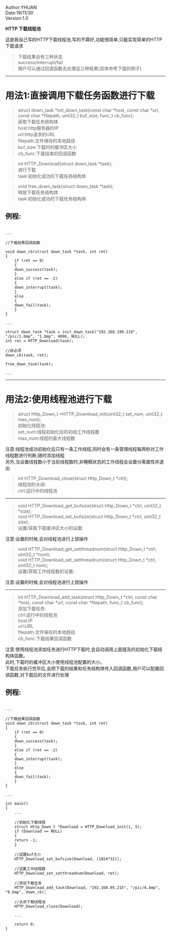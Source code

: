 Author:YHUAN  
Date:19/11/30  
Version:1.0  

**HTTP 下载线程池**

这是我自己写的HTTP下载线程池,写的不算好,功能很简单,只能实现简单的HTTP下载请求  
> 下载结果会有三种状态  
> success/interrupt/fail  
用户可以通过回调函数去处理这三种结果(具体参考下面的例子)  

---------------------------------------------------------------------------------------------

# 用法1:直接调用下载任务函数进行下载

> struct down_task *init_down_task(const char *host, const char *url, const char *filepath, uint32_t buf_size, func_t cb_func);  
获取下载任务结构体  
	host:http服务器的IP  
	url:http请求的URL  
	filepath:文件保存的本地路径  
	buf_size:下载时的缓冲区大小  
	cb_func:下载结束的回调函数  


> int HTTP_Download(struct down_task *task);  
进行下载  
	task:初始化成功的下载任务结构体  


> void free_down_task(struct down_task *task);  
释放下载任务结构体  
	task:初始化成功的下载任务结构体  

## 例程:

```

...  

//下载结果回调函数  

void down_cb(struct down_task *task, int ret)  
{  
	if (ret == 0)  
	{  
	down_success(task);  
	}  
	else if (ret == -2)  
	{  
	down_interrupt(task);  
	}  
	else  
	{  
	down_fail(task);  
	}  
}  

...  

struct down_task *task = init_down_task("192.168.199.118", "/pic/1.bmp", "1.bmp", 4096, NULL);  
int ret = HTTP_Download(task);  

//非必须  
down_cb(task, ret);  

free_down_task(task);  

...  

```

---------------------------------------------------------------------------------------------

# 用法2:使用线程池进行下载  

> struct Http_Down_t *HTTP_Download_init(uint32_t set_num, uint32_t max_num);  
初始化线程池:  
	set_num:线程初始化后的初始工作线程数  
	max_num:线程的最大线程数  

注意:线程池成功初始化后只有一条工作线程,同时会有一条管理线程每两秒对工作线程数进行判断,随时添加线程  
另外,当设置线程数小于当前线程数时,非睡眠状态的工作线程会设置分离属性并退出  


> int HTTP_Download_close(struct Http_Down_t *ctrl);  
线程池的关闭:  
	ctrl:运行中的线程池  

---------------------------------------------------------------------------------------------

> void HTTP_Download_get_bufsize(struct Http_Down_t *ctrl, uint32_t *size);  
> void HTTP_Download_set_bufsize(struct Http_Down_t *ctrl, uint32_t size);  
设置/获取下载缓冲区大小的设置:  

注意:设置的时候,会对线程池进行上锁操作  


> void HTTP_Download_get_setthreadnum(struct Http_Down_t *ctrl, uint32_t *num);  
> void HTTP_Download_set_setthreadnum(struct Http_Down_t *ctrl, uint32_t num);  
设置/获取工作线程数的设置:

注意:设置的时候,会对线程池进行上锁操作

---------------------------------------------------------------------------------------------

> int HTTP_Download_add_task(struct Http_Down_t *ctrl, const char *host, const char *url, const char *filepath, func_t cb_func);  
添加下载任务:  
	ctrl:运行中的线程池  
	host:IP  
	url:URL  
	filepath:文件保存的本地路径  
	cb_func:下载结果回调函数  

注意:使用线程池添加任务进行HTTP下载时,会自动调用上面提及的初始化下载结构体函数。  
此时,下载时的缓冲区大小使用线程池配置的大小。  
下载任务执行完毕后,会把下载的结果和任务结构体传入回调函数,用户可以配置回调函数,对下载后的文件进行处理  

## 例程:

```

...  

//下载结果回调函数  
void down_cb(struct down_task *task, int ret)  
{  
	if (ret == 0)  
	{  
	down_success(task);  
	}  
	else if (ret == -2)  
	{
	down_interrupt(task);  
	}  
	else  
	{  
	down_fail(task);  
	}  
}  
   
...  

int main()  
{  
	...  

	//初始化下载线程  
	struct Http_Down_t *Download = HTTP_Download_init(1, 5);  
	if (Download == NULL)  
	{  
	return -1;  
	}  
	
	//设置buf大小  
	HTTP_Download_set_bufsize(Download, (1024*32));  

	//设置工作线程数  
	HTTP_Download_set_setthreadnum(Download, ret);  

	//添加下载任务  
	HTTP_Download_add_task(Download, "192.168.95.215", "/pic/6.bmp", "6.bmp", down_cb);  

	//关闭下载线程池  
	HTTP_Download_close(Download);  

	...  

	return 0;  
}  

```





